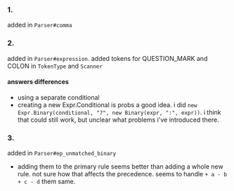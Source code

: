 ### 1.

added in `Parser#comma`

### 2.

added in `Parser#expression`. added tokens for QUESTION_MARK and COLON in `TokenType` and `Scanner`

#### answers differences

- using a separate conditional
- creating a new Expr.Conditional is probs a good idea. i did `new Expr.Binary(conditional, "?", new Binary(expr, ":", expr))`. i think that could still work, but unclear what problems i've introduced there.

### 3.

added in `Parser#ep_unmatched_binary`

- adding them to the primary rule seems better than adding a whole new rule. not sure how that affects the precedence. seems to handle `+ a - b + c - d` them same.
